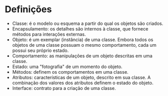 # Definições

* Classe: é o modelo ou esquema a partir do qual os objetos são criados.
* Encapsulamento: os detalhes são internos à classe, que fornece métodos para interações externas.
* Objeto: é um exemplar (instância) de uma classe. Embora todos os objetos de uma classe possuam o mesmo comportamento,
  cada um possui seu próprio estado.
* Comportamento: as manipulações de um objeto descritas em uma classe.
* Estado: uma "fotografia" de um momento do objeto.
* Métodos: definem os comportamentos em uma classe.
* Atributos: características de um objeto, descrito em sua classe. A combinação dos valores dos atributos definem o
  estado do objeto.
* Interface: contrato para a criação de uma classe.
